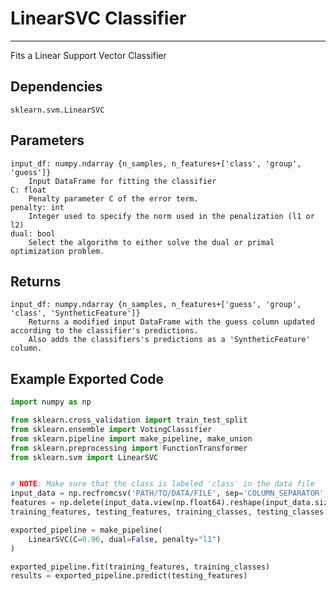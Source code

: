 # LinearSVC Classifier
* * *

Fits a Linear Support Vector Classifier

## Dependencies
    sklearn.svm.LinearSVC

Parameters
----------
    input_df: numpy.ndarray {n_samples, n_features+['class', 'group', 'guess']}
        Input DataFrame for fitting the classifier
    C: float
        Penalty parameter C of the error term.
    penalty: int
        Integer used to specify the norm used in the penalization (l1 or l2)
    dual: bool
        Select the algorithm to either solve the dual or primal optimization problem.

Returns
-------
    input_df: numpy.ndarray {n_samples, n_features+['guess', 'group', 'class', 'SyntheticFeature']}
        Returns a modified input DataFrame with the guess column updated according to the classifier's predictions.
        Also adds the classifiers's predictions as a 'SyntheticFeature' column.


Example Exported Code
---------------------

```Python
import numpy as np

from sklearn.cross_validation import train_test_split
from sklearn.ensemble import VotingClassifier
from sklearn.pipeline import make_pipeline, make_union
from sklearn.preprocessing import FunctionTransformer
from sklearn.svm import LinearSVC


# NOTE: Make sure that the class is labeled 'class' in the data file
input_data = np.recfromcsv('PATH/TO/DATA/FILE', sep='COLUMN_SEPARATOR', dtype=np.float64)
features = np.delete(input_data.view(np.float64).reshape(input_data.size, -1), input_data.dtype.names.index('class'), axis=1)
training_features, testing_features, training_classes, testing_classes =     train_test_split(features, tpot_data['class'], random_state=42)

exported_pipeline = make_pipeline(
    LinearSVC(C=0.96, dual=False, penalty="l1")
)

exported_pipeline.fit(training_features, training_classes)
results = exported_pipeline.predict(testing_features)
```

